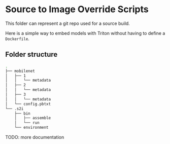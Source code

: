 # Source to Image Override Scripts

This folder can represent a git repo used for a source build.

Here is a simple way to embed models with Triton without having to define a `Dockerfile`.

## Folder structure

```sh
.
├── mobilenet
│   ├── 1
│   │   └── metadata
│   ├── 2
│   │   └── metadata
│   ├── 3
│   │   └── metadata
│   └── config.pbtxt
└── .s2i
    ├── bin
    │   ├── assemble
    │   └── run
    └── environment
```

TODO: more documentation
